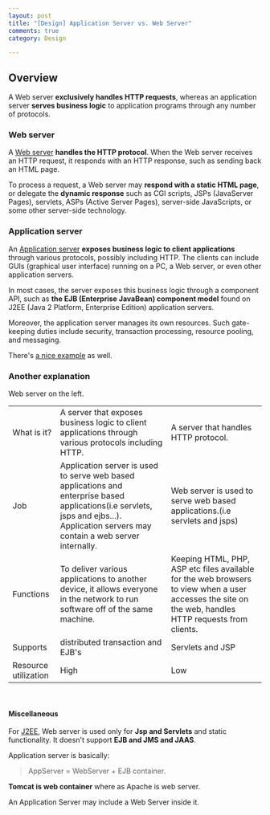 ```yaml
---
layout: post
title: "[Design] Application Server vs. Web Server"
comments: true
category: Design

---
```


## Overview

A Web server __exclusively handles HTTP requests__, whereas an application server __serves business logic__ to application programs through any number of protocols. 

### Web server

A [Web server](http://www.javaworld.com/article/2077354/learn-java/app-server-web-server-what-s-the-difference.html) __handles the HTTP protocol__. When the Web server receives an HTTP request, it responds with an HTTP response, such as sending back an HTML page. 

To process a request, a Web server may __respond with a static HTML page__, or delegate the __dynamic response__ such as CGI scripts, JSPs (JavaServer Pages), servlets, ASPs (Active Server Pages), server-side JavaScripts, or some other server-side technology. 

### Application server

An [Application server](http://www.javaworld.com/article/2077354/learn-java/app-server-web-server-what-s-the-difference.html) __exposes business logic to client applications__ through various protocols, possibly including HTTP. The clients can include GUIs (graphical user interface) running on a PC, a Web server, or even other application servers. 

In most cases, the server exposes this business logic through a component API, such as __the EJB (Enterprise JavaBean) component model__ found on J2EE (Java 2 Platform, Enterprise Edition) application servers. 

Moreover, the application server manages its own resources. Such gate-keeping duties include security, transaction processing, resource pooling, and messaging. 

There's [a nice example](http://www.javaworld.com/article/2077354/learn-java/app-server-web-server-what-s-the-difference.html) as well. 

### Another explanation

Web server on the left. 

<table>
    <tbody><tr id="row1" title="Application Server vs Web Server comparison - What is it?"><td class="acol bg-color bg-img font-color">What is it?</td>                <td id="valtd1_1" class="vcol bg-color bg-img font-color">A server that exposes business logic to client applications through various protocols including HTTP.</td>
                <td id="valtd1_2" class="vcol bg-color bg-img font-color">A server that handles HTTP protocol.</td>
                </tr><tr id="row2" title="Application Server vs Web Server comparison - Job"><td class="acol bg-color bg-img font-color">Job</td>                <td id="valtd2_1" class="vcol bg-color bg-img font-color">Application server is used to serve web based applications and enterprise based applications(i.e servlets, jsps and ejbs...). Application servers may contain a web server internally.</td>
                <td id="valtd2_2" class="vcol bg-color bg-img font-color">Web server is used to serve web based applications.(i.e servlets and jsps)</td>
                </tr><tr id="row3" title="Application Server vs Web Server comparison - Functions"><td class="acol bg-color bg-img font-color">Functions</td>                <td id="valtd3_1" class="vcol bg-color bg-img font-color">To deliver various applications to another device, it allows everyone in the network to run software off of the same machine.</td>
                <td id="valtd3_2" class="vcol bg-color bg-img font-color">Keeping HTML, PHP, ASP etc  files available for the web browsers to view when a user accesses the site on the web, handles HTTP requests from clients.</td>
                </tr><tr id="row4" title="Application Server vs Web Server comparison - Supports"><td class="acol bg-color bg-img font-color">Supports</td>                <td id="valtd4_1" class="vcol bg-color bg-img font-color">distributed transaction and EJB's</td>
                <td id="valtd4_2" class="vcol bg-color bg-img font-color">Servlets and JSP</td>
                </tr><tr class="comparisonRow diff lastRow" id="row5" title="Application Server vs Web Server comparison - Resource utilization"><td class="acol bg-color bg-img font-color">Resource utilization</td>                <td id="valtd5_1" class="vcol bg-color bg-img font-color">High</td>
    <td id="valtd5_2" class="vcol bg-color bg-img font-color">Low</td>
</tr></tbody></table>
<br />

#### Miscellaneous

For [J2EE](http://www.geekinterview.com/question_details/17043), Web server is used only for __Jsp and Servlets__ and static functionality. It doesn't support __EJB and JMS and JAAS__.

Application server is basically: 

> AppServer = WebServer + EJB container. 

__Tomcat is web container__ where as Apache is web server.

An Application Server may include a Web Server inside it.
